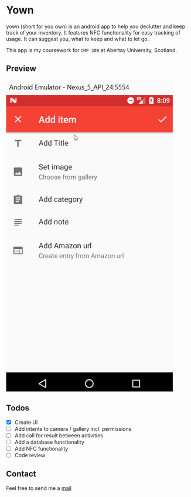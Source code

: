 # Yown
yown (short for you own) is an android app to help you declutter and keep track of your inventory. It features NFC functionality for easy tracking of usage. It can suggest you, what to keep and what to let go.

This app is my coursework for ```CMP 309``` at Abertay University, Scotland.
## Preview
![Gif showing current screens](./img/app.gif)
## Todos
- [x] Create UI
- [ ] Add intents to camera / gallery incl. permissions
- [ ] Add call for result between activities
- [ ] Add a database functionality
- [ ] Add NFC functionality
- [ ] Code review
## Contact
Feel free to send me a  [mail](mailto:1705042@abertay.ac.uk)

